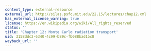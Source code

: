 ```yaml
---
content_type: external-resource
external_url: http://silas.psfc.mit.edu/22.15/lectures/chap12.xml
has_external_license_warning: true
license: https://en.wikipedia.org/wiki/All_rights_reserved
status: ''
title: 'Chapter 12: Monte Carlo radiation transport'
uid: 3158ddc2-6340-4c99-b89c-fb088bad1bc8
wayback_url: ''
---
```

